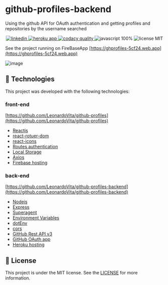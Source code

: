 # github-profiles-backend

Using the github API for OAuth authentication and getting profiles and repositories by the username searched

<p align="center">
 <a href="https://www.linkedin.com/in/leonardo-vita-milanez-de-almeida-48b27a14a/" target="_blank">
   <img src="https://img.shields.io/badge/Linkedin--inactive?style=social&logo=Linkedin" alt="linkedin"/>
 </a>
 <a href="https://ghprofiles.herokuapp.com" target="_blank">
   <img src="https://img.shields.io/badge/heroku_app--inactive?style=social&logo=heroku" alt="heroku app"/>
 </a> 
 <a href="https://app.codacy.com/gh/LeonardoVita/github-profiles-backend/dashboard?branch=master" target="_blank">
   <img src="https://img.shields.io/badge/code__quality-B-brightgreen?logo=codacy" alt="codacy quality"/>
 </a>
 <img src="https://img.shields.io/badge/javascript-100%25-informational" alt="javascript 100%"/>
 <img src="https://img.shields.io/badge/license-MIT-red" alt="license MIT"/>
</p>

See the project running on FireBaseApp [https://ghprofiles-5cf24.web.app](https://ghprofiles-5cf24.web.app)

![image](https://user-images.githubusercontent.com/43863949/98009447-4ef6c700-1dd4-11eb-87d8-7ac9d9b5f4c8.png)

## :rocket: Technologies

 This project was developed with the following technologies:
 
### front-end 
[https://github.com/LeonardoVita/github-profiles](https://github.com/LeonardoVita/github-profiles)

-  [Reactjs](https://reactjs.org)
-  [react-rotuer-dom](https://reactrouter.com/web/guides/quick-start)
-  [react-icons](https://react-icons.github.io/react-icons/)
-  [Routes authentication](https://medium.com/@tomlarge/private-routes-with-react-router-dom-28e9f40c7146)
-  [Local Storage](https://developer.mozilla.org/pt-BR/docs/Web/API/Storage/getItem)
-  [Axios](https://github.com/axios/axios)
-  [Firebase hosting](https://firebase.google.com/products?gclid=CjwKCAiA4o79BRBvEiwAjteoYJcX7LJwhUHZpkPEoArwtoJn-XgqOmWIHAzp1hZOnUxfMg4-F_qDsRoCXjgQAvD_BwE
)

### back-end 
[https://github.com/LeonardoVita/github-profiles-backend](https://github.com/LeonardoVita/github-profiles-backend)

-  [Nodejs](https://nodejs.org/en/)
-  [Express](https://www.npmjs.com/package/express)
-  [Superagent](https://visionmedia.github.io/superagent/)
-  [Environment Variables](https://create-react-app.dev/docs/adding-custom-environment-variables/)
-  [dotEnv](https://www.npmjs.com/package/dotenv)
-  [cors](https://www.npmjs.com/package/cors)
-  [GitHub Rest API v3](https://docs.github.com/en/free-pro-team@latest/rest)
-  [GitHub OAuth app](https://docs.github.com/en/free-pro-team@latest/developers/apps/building-oauth-apps)
-  [Heroku hosting](https://devcenter.heroku.com/articles/getting-started-with-nodejs)

## :memo: License
This project is under the MIT license. See the [LICENSE](https://github.com/LeonardoVita/github-profiles-backend/blob/master/LICENSE) for more information.
